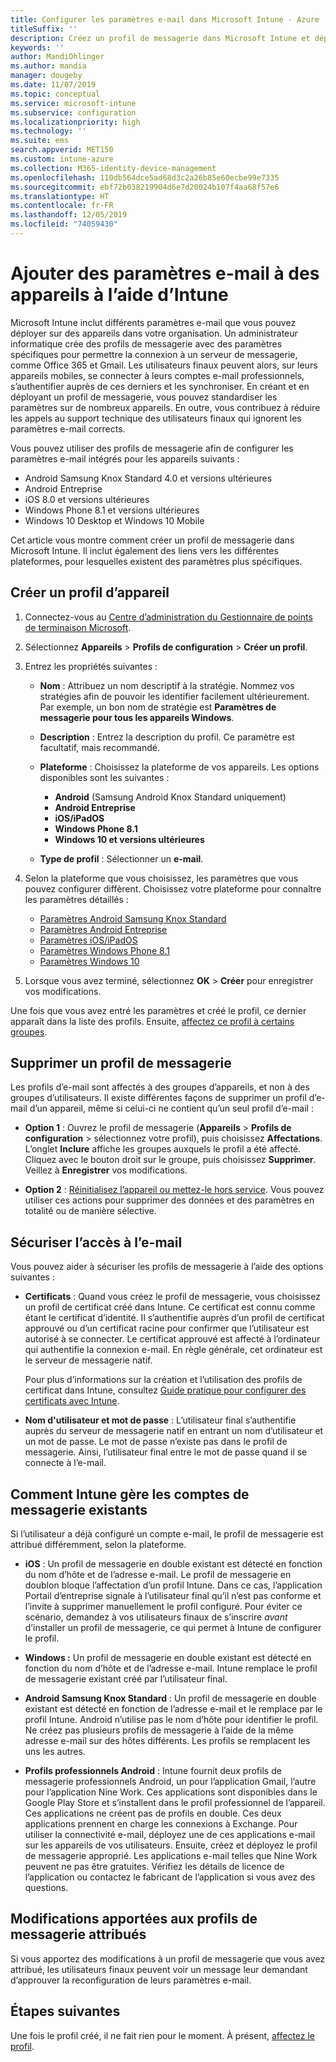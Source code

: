 ```yaml
---
title: Configurer les paramètres e-mail dans Microsoft Intune - Azure | Microsoft Docs
titleSuffix: ''
description: Créez un profil de messagerie dans Microsoft Intune et déployez-le sur des appareils Android Entreprise, iOS et Windows. Utilisez un profil de messagerie pour configurer les paramètres e-mail courants, notamment un serveur de messagerie et une méthode d’authentification pour permettre la connexion à l’e-mail d’entreprise sur les appareils que vous gérez.
keywords: ''
author: MandiOhlinger
ms.author: mandia
manager: dougeby
ms.date: 11/07/2019
ms.topic: conceptual
ms.service: microsoft-intune
ms.subservice: configuration
ms.localizationpriority: high
ms.technology: ''
ms.suite: ems
search.appverid: MET150
ms.custom: intune-azure
ms.collection: M365-identity-device-management
ms.openlocfilehash: 110db564dce5ad68d3c2a26b85e60ecbe99e7335
ms.sourcegitcommit: ebf72b038219904d6e7d20024b107f4aa68f57e6
ms.translationtype: HT
ms.contentlocale: fr-FR
ms.lasthandoff: 12/05/2019
ms.locfileid: "74059430"
---
```

# <a name="add-email-settings-to-devices-using-intune"></a>Ajouter des paramètres e-mail à des appareils à l’aide d’Intune

Microsoft Intune inclut différents paramètres e-mail que vous pouvez déployer sur des appareils dans votre organisation. Un administrateur informatique crée des profils de messagerie avec des paramètres spécifiques pour permettre la connexion à un serveur de messagerie, comme Office 365 et Gmail. Les utilisateurs finaux peuvent alors, sur leurs appareils mobiles, se connecter à leurs comptes e-mail professionnels, s’authentifier auprès de ces derniers et les synchroniser. En créant et en déployant un profil de messagerie, vous pouvez standardiser les paramètres sur de nombreux appareils. En outre, vous contribuez à réduire les appels au support technique des utilisateurs finaux qui ignorent les paramètres e-mail corrects.

Vous pouvez utiliser des profils de messagerie afin de configurer les paramètres e-mail intégrés pour les appareils suivants :

- Android Samsung Knox Standard 4.0 et versions ultérieures
- Android Entreprise
- iOS 8.0 et versions ultérieures
- Windows Phone 8.1 et versions ultérieures
- Windows 10 Desktop et Windows 10 Mobile

Cet article vous montre comment créer un profil de messagerie dans Microsoft Intune. Il inclut également des liens vers les différentes plateformes, pour lesquelles existent des paramètres plus spécifiques.

## <a name="create-a-device-profile"></a>Créer un profil d’appareil

1. Connectez-vous au [Centre d’administration du Gestionnaire de points de terminaison Microsoft](https://go.microsoft.com/fwlink/?linkid=2109431).
2. Sélectionnez **Appareils** > **Profils de configuration** > **Créer un profil**.
3. Entrez les propriétés suivantes :

    - **Nom** : Attribuez un nom descriptif à la stratégie. Nommez vos stratégies afin de pouvoir les identifier facilement ultérieurement. Par exemple, un bon nom de stratégie est **Paramètres de messagerie pour tous les appareils Windows**.
    - **Description** : Entrez la description du profil. Ce paramètre est facultatif, mais recommandé.
    - **Plateforme** : Choisissez la plateforme de vos appareils. Les options disponibles sont les suivantes :

        - **Android** (Samsung Android Knox Standard uniquement)
        - **Android Entreprise**
        - **iOS/iPadOS**
        - **Windows Phone 8.1**
        - **Windows 10 et versions ultérieures**

    - **Type de profil** : Sélectionner un **e-mail**.

4. Selon la plateforme que vous choisissez, les paramètres que vous pouvez configurer diffèrent. Choisissez votre plateforme pour connaître les paramètres détaillés :

    - [Paramètres Android Samsung Knox Standard](../email-settings-android.md)
    - [Paramètres Android Entreprise](../email-settings-android-enterprise.md)
    - [Paramètres iOS/iPadOS](email-settings-ios.md)
    - [Paramètres Windows Phone 8.1](email-settings-windows-phone-8-1.md)
    - [Paramètres Windows 10](email-settings-windows-10.md)

5. Lorsque vous avez terminé, sélectionnez **OK** > **Créer** pour enregistrer vos modifications.

Une fois que vous avez entré les paramètres et créé le profil, ce dernier apparaît dans la liste des profils. Ensuite, [affectez ce profil à certains groupes](../device-profile-assign.md).

## <a name="remove-an-email-profile"></a>Supprimer un profil de messagerie

Les profils d’e-mail sont affectés à des groupes d’appareils, et non à des groupes d’utilisateurs. Il existe différentes façons de supprimer un profil d’e-mail d’un appareil, même si celui-ci ne contient qu’un seul profil d’e-mail :

- **Option 1** : Ouvrez le profil de messagerie (**Appareils** > **Profils de configuration** > sélectionnez votre profil), puis choisissez **Affectations**. L’onglet **Inclure** affiche les groupes auxquels le profil a été affecté. Cliquez avec le bouton droit sur le groupe, puis choisissez **Supprimer**. Veillez à **Enregistrer** vos modifications.

- **Option 2** : [Réinitialisez l’appareil ou mettez-le hors service](../remote-actions/devices-wipe.md). Vous pouvez utiliser ces actions pour supprimer des données et des paramètres en totalité ou de manière sélective.

## <a name="secure-email-access"></a>Sécuriser l’accès à l’e-mail

Vous pouvez aider à sécuriser les profils de messagerie à l’aide des options suivantes :

- **Certificats** : Quand vous créez le profil de messagerie, vous choisissez un profil de certificat créé dans Intune. Ce certificat est connu comme étant le certificat d’identité. Il s’authentifie auprès d’un profil de certificat approuvé ou d’un certificat racine pour confirmer que l’utilisateur est autorisé à se connecter. Le certificat approuvé est affecté à l’ordinateur qui authentifie la connexion e-mail. En règle générale, cet ordinateur est le serveur de messagerie natif.

  Pour plus d’informations sur la création et l’utilisation des profils de certificat dans Intune, consultez [Guide pratique pour configurer des certificats avec Intune](../protect/certificates-configure.md).

- **Nom d'utilisateur et mot de passe** : L’utilisateur final s’authentifie auprès du serveur de messagerie natif en entrant un nom d’utilisateur et un mot de passe. Le mot de passe n’existe pas dans le profil de messagerie. Ainsi, l’utilisateur final entre le mot de passe quand il se connecte à l’e-mail.

## <a name="how-intune-handles-existing-email-accounts"></a>Comment Intune gère les comptes de messagerie existants

Si l’utilisateur a déjà configuré un compte e-mail, le profil de messagerie est attribué différemment, selon la plateforme.

- **iOS** : Un profil de messagerie en double existant est détecté en fonction du nom d’hôte et de l’adresse e-mail. Le profil de messagerie en doublon bloque l’affectation d’un profil Intune. Dans ce cas, l’application Portail d’entreprise signale à l’utilisateur final qu’il n’est pas conforme et l’invite à supprimer manuellement le profil configuré. Pour éviter ce scénario, demandez à vos utilisateurs finaux de s’inscrire *avant* d’installer un profil de messagerie, ce qui permet à Intune de configurer le profil.

- **Windows :** Un profil de messagerie en double existant est détecté en fonction du nom d’hôte et de l’adresse e-mail. Intune remplace le profil de messagerie existant créé par l’utilisateur final.

- **Android Samsung Knox Standard** : Un profil de messagerie en double existant est détecté en fonction de l’adresse e-mail et le remplace par le profil Intune. Android n’utilise pas le nom d’hôte pour identifier le profil. Ne créez pas plusieurs profils de messagerie à l’aide de la même adresse e-mail sur des hôtes différents. Les profils se remplacent les uns les autres.

- **Profils professionnels Android** : Intune fournit deux profils de messagerie professionnels Android, un pour l’application Gmail, l’autre pour l’application Nine Work. Ces applications sont disponibles dans le Google Play Store et s’installent dans le profil professionnel de l’appareil. Ces applications ne créent pas de profils en double. Ces deux applications prennent en charge les connexions à Exchange. Pour utiliser la connectivité e-mail, déployez une de ces applications e-mail sur les appareils de vos utilisateurs. Ensuite, créez et déployez le profil de messagerie approprié. Les applications e-mail telles que Nine Work peuvent ne pas être gratuites. Vérifiez les détails de licence de l’application ou contactez le fabricant de l’application si vous avez des questions.

## <a name="changes-to-assigned-email-profiles"></a>Modifications apportées aux profils de messagerie attribués

Si vous apportez des modifications à un profil de messagerie que vous avez attribué, les utilisateurs finaux peuvent voir un message leur demandant d’approuver la reconfiguration de leurs paramètres e-mail.

## <a name="next-steps"></a>Étapes suivantes

Une fois le profil créé, il ne fait rien pour le moment. À présent, [affectez le profil](../device-profile-assign.md).

